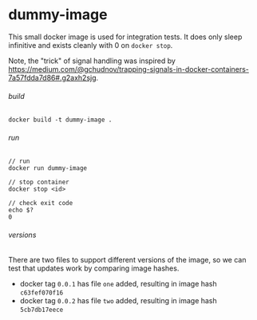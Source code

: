 # dummy-image
This small docker image is used for integration tests. It does only sleep
infinitive and exists cleanly with 0 on `docker stop`.

Note, the "trick" of signal handling was inspired by
https://medium.com/@gchudnov/trapping-signals-in-docker-containers-7a57fdda7d86#.g2axh2sjg.

###### build
```
docker build -t dummy-image .
```

###### run
```
// run
docker run dummy-image

// stop container
docker stop <id>

// check exit code
echo $?
0
```

###### versions
There are two files to support different versions of the image, so we can test
that updates work by comparing image hashes.
- docker tag `0.0.1` has file `one` added, resulting in image hash `c63fef070f16`
- docker tag `0.0.2` has file `two` added, resulting in image hash `5cb7db17eece`
